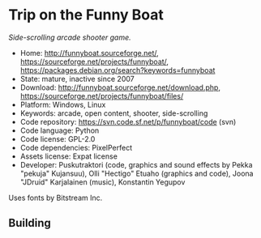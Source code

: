 # Trip on the Funny Boat

_Side-scrolling arcade shooter game._

- Home: http://funnyboat.sourceforge.net/, https://sourceforge.net/projects/funnyboat/, https://packages.debian.org/search?keywords=funnyboat
- State: mature, inactive since 2007
- Download: http://funnyboat.sourceforge.net/download.php, https://sourceforge.net/projects/funnyboat/files/
- Platform: Windows, Linux
- Keywords: arcade, open content, shooter, side-scrolling
- Code repository: https://svn.code.sf.net/p/funnyboat/code (svn)
- Code language: Python
- Code license: GPL-2.0
- Code dependencies: PixelPerfect
- Assets license: Expat license
- Developer: Puskutraktori (code, graphics and sound effects by Pekka "pekuja" Kujansuu),  Olli "Hectigo" Etuaho (graphics and code), Joona "JDruid" Karjalainen (music), Konstantin Yegupov

Uses fonts by Bitstream Inc.

## Building
